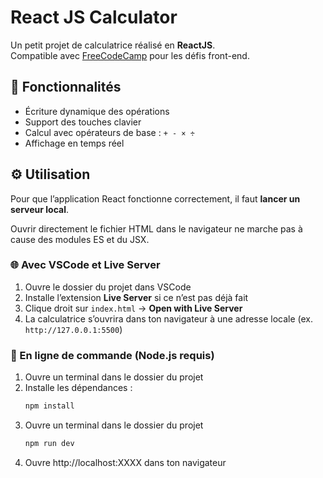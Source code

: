 # React JS Calculator

Un petit projet de calculatrice réalisé en **ReactJS**.  
Compatible avec [FreeCodeCamp](https://www.freecodecamp.org/) pour les défis front-end.

## 🧠 Fonctionnalités

- Écriture dynamique des opérations
- Support des touches clavier
- Calcul avec opérateurs de base : `+ - × ÷`
- Affichage en temps réel

## ⚙️ Utilisation

Pour que l’application React fonctionne correctement, il faut **lancer un serveur local**. 

Ouvrir directement le fichier HTML dans le navigateur ne marche pas à cause des modules ES et du JSX.

### 🌐 Avec VSCode et Live Server

1. Ouvre le dossier du projet dans VSCode  
2. Installe l’extension **Live Server** si ce n’est pas déjà fait  
3. Clique droit sur `index.html` → **Open with Live Server**  
4. La calculatrice s’ouvrira dans ton navigateur à une adresse locale (ex. `http://127.0.0.1:5500`)

### 🚀 En ligne de commande (Node.js requis)

1. Ouvre un terminal dans le dossier du projet  
2. Installe les dépendances :  
   ```bash
   npm install
    ```
3. Ouvre un terminal dans le dossier du projet 
   ```bash
   npm run dev
    ```
4. Ouvre http://localhost:XXXX dans ton navigateur
